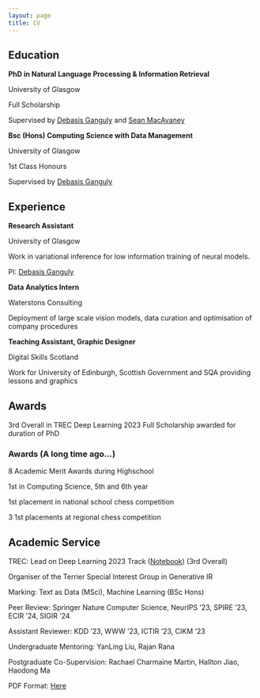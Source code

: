 ```yaml
---
layout: page
title: CV
---
```


<h2 id='colour'>Education</h2>

<b id='colour'>PhD in Natural Language Processing & Information Retrieval</b>

<span id='colour'>University of Glasgow</span>

<span id='colour'>Full Scholarship</span>

<span id='colour'>Supervised by <a href="https://gdebasis.github.io/">Debasis Ganguly</a> and <a href="https://macavaney.us/">Sean MacAvaney</a></span>

<b id='colour'>Bsc (Hons) Computing Science with Data Management</b>

<span id='colour'>University of Glasgow</span>

<span id='colour'>1st Class Honours</span>

<span id='colour'>Supervised by <a href="https://gdebasis.github.io/">Debasis Ganguly</a></span>

<h2 id='colour'>Experience</h2>

<b id='colour'>Research Assistant</b>

<span id='colour'>University of Glasgow</span>

<span id='colour'>Work in variational inference for low information training of neural models.</span>

<span id='colour'>PI: <a href="https://gdebasis.github.io/">Debasis Ganguly</a>

<b id='colour'>Data Analytics Intern</b>

<span id='colour'>Waterstons Consulting</span>

<span id='colour'>Deployment of large scale vision models, data curation and optimisation of company procedures</span>

<b id='colour'>Teaching Assistant, Graphic Designer</b>

<span id='colour'>Digital Skills Scotland</span>

<span id='colour'>Work for University of Edinburgh, Scottish Government and SQA providing lessons and graphics</span>

<h2 id='colour'>Awards</h2>

<span id='colour'>3rd Overall in TREC Deep Learning 2023</span>
<span id='colour'>Full Scholarship awarded for duration of PhD</span>

<h3 id='colour'>Awards (A long time ago...)</h3>

<span id='colour'>8 Academic Merit Awards during Highschool</span>

<span id='colour'>1st in Computing Science, 5th and 6th year</span>

<span id='colour'>1st placement in national school chess competition</span>

<span id='colour'>3 1st placements at regional chess competition</span>

<h2 id='colour'>Academic Service</h2>

<span id='colour'>TREC: Lead on Deep Learning 2023 Track (<a href='https://parry-parry.github.io/assets/pdf/dl23.pdf'>Notebook</a>) (3rd Overall)</span>

<span id='colour'>Organiser of the Terrier Special Interest Group in Generative IR</span>

<span id='colour'>Marking: Text as Data (MSci), Machine Learning (BSc Hons)</span>

<span id='colour'>Peer Review: Springer Nature Computer Science, NeurIPS ’23, SPIRE ’23, ECIR ’24, SIGIR ’24</span>

<span id='colour'>Assistant Reviewer: KDD ’23, WWW ’23, ICTIR ’23, CIKM ’23</span>

<span id='colour'>Undergraduate Mentoring: YanLing Liu, Rajan Rana</span>

<span id='colour'>Postgraduate Co-Supervision: Rachael Charmaine Martin, Hallton Jiao, Haodong Ma</span>

<span id='colour'>PDF Format: <a href='https://parry-parry.github.io/assets/pdf/cv.pdf'>Here</a></span>
